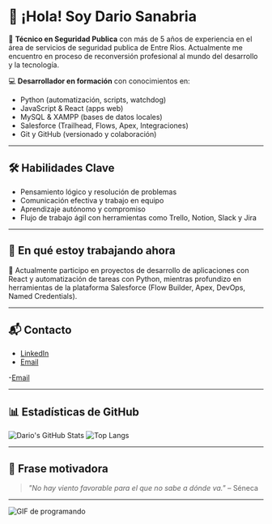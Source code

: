 # 👋 ¡Hola! Soy Dario Sanabria

🎯 **Técnico en Seguridad Publica** con más de 5 años de experiencia en el área de servicios de seguridad publica de Entre Rios. Actualmente me encuentro en proceso de reconversión profesional al mundo del desarrollo y la tecnología.

💻 **Desarrollador en formación** con conocimientos en:
- Python (automatización, scripts, watchdog)
- JavaScript & React (apps web)
- MySQL & XAMPP (bases de datos locales)
- Salesforce (Trailhead, Flows, Apex, Integraciones)
- Git y GitHub (versionado y colaboración)

---

## 🛠 Habilidades Clave

- Pensamiento lógico y resolución de problemas
- Comunicación efectiva y trabajo en equipo
- Aprendizaje autónomo y compromiso
- Flujo de trabajo ágil con herramientas como Trello, Notion, Slack y Jira

---

## 🎯 En qué estoy trabajando ahora

🔄 Actualmente participo en proyectos de desarrollo de aplicaciones con React y automatización de tareas con Python, mientras profundizo en herramientas de la plataforma Salesforce (Flow Builder, Apex, DevOps, Named Credentials).

---

## 📬 Contacto

- [LinkedIn](https://www.linkedin.com/in/dario-sanabria-732909371/-linkedin)
- [Email](mailto:sanajani410@gmail.com)

-[Email](https://mail.google.com/mail/sanajani410@gmail.com)

---

## 📊 Estadísticas de GitHub

![Dario's GitHub Stats](https://github-readme-stats.vercel.app/api?username=dario923&show_icons=true&theme=radical)
![Top Langs](https://github-readme-stats.vercel.app/api/top-langs/?username=dario923&layout=compact&theme=radical)

---

## 🧠 Frase motivadora

> _"No hay viento favorable para el que no sabe a dónde va."_ – Séneca

---

![GIF de programando](https://media.giphy.com/media/3oriO0OEd9QIDdllqo/giphy.gif)


<!--
**dario923/dario923** is a ✨ _special_ ✨ repository because its `README.md` (this file) appears on your GitHub profile.

Here are some ideas to get you started:

- 🔭 I’m currently working on ...
- 🌱 I’m currently learning ...
- 👯 I’m looking to collaborate on ...
- 🤔 I’m looking for help with ...
- 💬 Ask me about ...
- 📫 How to reach me: ...
- 😄 Pronouns: ...
- ⚡ Fun fact: ...
-->
